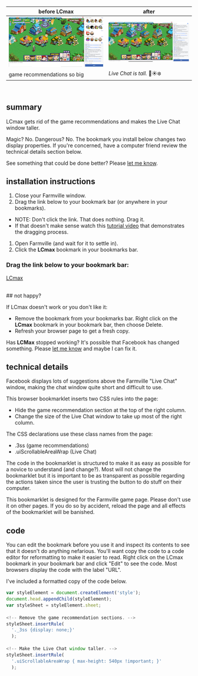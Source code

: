 | before LCmax | after |
| -------      | --------      |
|![tiny chat window](images/tiny_chat.png)|![tall chat window](images/tall_chat.png)|
|game recommendations so big|_Live Chat is tall._ 💜☀️❄️|

<br>

## summary
LCmax gets rid of the game recommendations and makes the Live Chat
window taller.

Magic? No. Dangerous? No. The bookmark you install
below changes two display properties. If you're
concerned, have a computer friend review the technical details
section below.

See something that could be done better? Please [let me know](mailto:LCmax.Issues@gmail.com).

## installation instructions

1. Close your Farmville window.
1. Drag the link below to your bookmark bar
(or anywhere in your bookmarks).
  * NOTE: Don't click the link. That does nothing. Drag it.
  * If that doesn't make sense watch this [tutorial video](https://www.youtube.com/watch?v=-E6h7Z5fPlg) that demonstrates the dragging process.
1. Open Farmville (and wait for it to settle in).
1. Click the **LCmax** bookmark in your bookmarks bar.

### Drag the link below to your bookmark bar:

<a href="javascript: var styleElement = document.createElement('style');document.head.appendChild(styleElement);var styleSheet = styleElement.sheet;styleSheet.insertRule('._3ss {display: none;}');styleSheet.insertRule('.uiScrollableAreaWrap { max-height: 540px !important; }');"> LCmax</a>

<br>
## not happy?

If LCmax doesn't work or you don't like it:

* Remove the bookmark from your bookmarks bar. Right click on the
**LCmax** bookmark in your bookmark bar, then choose Delete.
* Refresh your browser page to get a fresh copy.

Has **LCMax** stopped working? It's possible that Facebook has changed
something. Please
[let me know](mailto:LCmax.Issues@gmail.com)
and maybe I can fix it.

## technical details

Facebook displays lots of suggestions above the Farmville "Live Chat"
window, making the chat window quite short and difficult to use.

This browser bookmarklet inserts two CSS rules into the page:

* Hide the game recommendation section at the top of the right column.
* Change the size of the Live Chat window to take up most of the right column.

The CSS declarations use these class names from the page:

* .3ss (game recommendations)
* .uiScrollableAreaWrap (Live Chat)

The code in the bookmarklet is structured to make it as easy as
possible for a novice to understand (and change?). Most will not
change the bookmarklet but it is important to be as transparent
as possible regarding the actions taken since the user is trusting
the button to do stuff on their computer.

This bookmarklet is designed for the Farmville game page.
Please don't use it on other pages. If you do so by
accident, reload the page and all effects of the
bookmarklet will be banished.

## code
You can edit the bookmark before you use it and inspect its contents
to see that it doesn't do anything nefarious. You'll want
copy the code to a code editor for reformatting to make it easier
to read. Right click on the LCmax bookmark in your bookmark bar
and click "Edit" to see the code. Most browsers display the code with the label "URL".

I've included a formatted copy of the code below.

```javascript
var styleElement = document.createElement('style');
document.head.appendChild(styleElement);
var styleSheet = styleElement.sheet;

<!-- Remove the game recommendation sections. -->
styleSheet.insertRule(
  '._3ss {display: none;}'
  );

<!-- Make the Live Chat window taller. -->
styleSheet.insertRule(
  '.uiScrollableAreaWrap { max-height: 540px !important; }'
  );
```
